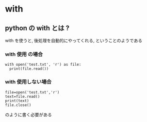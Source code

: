 
# with


## python の with とは ?

with を使うと, 後処理を自動的にやってくれる,
ということのようである


### with 使用 の場合

```
with open('test.txt', 'r') as file:
  print(file.read())
```


### with 使用しない場合

```
file=open('test.txt','r')
text=file.read()
print(text)
file.close()
```

のように書く必要がある




